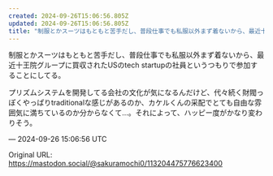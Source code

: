 ```yaml
---
created: 2024-09-26T15:06:56.805Z
updated: 2024-09-26T15:06:56.805Z
title: "制服とかスーツはもともと苦手だし、普段仕事でも私服以外まず着ないから、最近十王院[...]"
---
```


<p>制服とかスーツはもともと苦手だし、普段仕事でも私服以外まず着ないから、最近十王院グループに買収されたUSのtech startupの社員というつもりで参加することにしてる。</p><p>プリズムシステムを開発してる会社の文化が気になるんだけど、代々続く財閥っぽくやっぱりtraditionalな感じがあるのか、カケルくんの采配でとても自由な雰囲気に満ちているのか分からなくて…。それによって、ハッピー度がかなり変わりそう。</p>

&mdash; 2024-09-26 15:06:56 UTC

Original URL: https://mastodon.social/@sakuramochi0/113204475776623400
